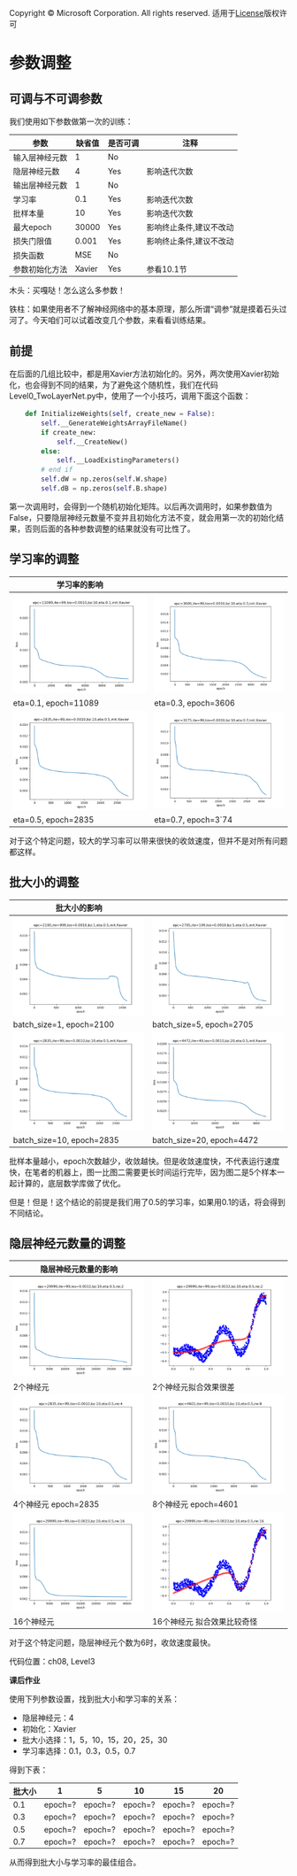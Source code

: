 Copyright © Microsoft Corporation. All rights reserved.
  适用于[License](https://github.com/Microsoft/ai-edu/blob/master/LICENSE.md)版权许可

# 参数调整

## 可调与不可调参数

我们使用如下参数做第一次的训练：

|参数|缺省值|是否可调|注释|
|---|---|---|---|
|输入层神经元数|1|No|
|隐层神经元数|4|Yes|影响迭代次数|
|输出层神经元数|1|No|
|学习率|0.1|Yes|影响迭代次数|
|批样本量|10|Yes|影响迭代次数|
|最大epoch|30000|Yes|影响终止条件,建议不改动|
|损失门限值|0.001|Yes|影响终止条件,建议不改动|
|损失函数|MSE|No|
|参数初始化方法|Xavier|Yes|参看10.1节

木头：买嘎哒！怎么这么多参数！

铁柱：如果使用者不了解神经网络中的基本原理，那么所谓“调参”就是摸着石头过河了。今天咱们可以试着改变几个参数，来看看训练结果。

## 前提

在后面的几组比较中，都是用Xavier方法初始化的。另外，两次使用Xavier初始化，也会得到不同的结果，为了避免这个随机性，我们在代码Level0_TwoLayerNet.py中，使用了一个小技巧，调用下面这个函数：

```Python
    def InitializeWeights(self, create_new = False):
        self.__GenerateWeightsArrayFileName()
        if create_new:
            self.__CreateNew()
        else:
            self.__LoadExistingParameters()
        # end if
        self.dW = np.zeros(self.W.shape)
        self.dB = np.zeros(self.B.shape)

```

第一次调用时，会得到一个随机初始化矩阵。以后再次调用时，如果参数值为False，只要隐层神经元数量不变并且初始化方法不变，就会用第一次的初始化结果，否则后面的各种参数调整的结果就没有可比性了。

## 学习率的调整

|学习率的影响||
|---|---|
|<img src=".\Images\10\eta_01_loss.png">|<img src=".\Images\10\eta_03_loss.png">|
|eta=0.1, epoch=11089|eta=0.3, epoch=3606|
|<img src=".\Images\10\eta_05_loss.png">|<img src=".\Images\10\eta_07_loss.png">|
|eta=0.5, epoch=2835|eta=0.7, epoch=3`74|

对于这个特定问题，较大的学习率可以带来很快的收敛速度，但并不是对所有问题都这样。


## 批大小的调整

|批大小的影响||
|------|---|
|<img src=".\Images\10\bz_1_loss.png">|<img src=".\Images\10\bz_5_loss.png">|
|batch_size=1, epoch=2100|batch_size=5, epoch=2705|
|<img src=".\Images\10\bz_10_loss.png">|<img src=".\Images\10\bz_20_loss.png">|
|batch_size=10, epoch=2835|batch_size=20, epoch=4472|

批样本量越小，epoch次数越少，收敛越快。但是收敛速度快，不代表运行速度快，在笔者的机器上，图一比图二需要更长时间运行完毕，因为图二是5个样本一起计算的，底层数学库做了优化。

但是！但是！这个结论的前提是我们用了0.5的学习率，如果用0.1的话，将会得到不同结论。

## 隐层神经元数量的调整

|隐层神经元数量的影响||
|---|---|
|<img src=".\Images\10\ne_2_loss.png">|<img src=".\Images\10\ne_2_result.png">|
|2个神经元|2个神经元拟合效果很差|
|<img src=".\Images\10\ne_4_loss.png">|<img src=".\Images\10\ne_8_loss.png">|
|4个神经元 epoch=2835|8个神经元 epoch=4601|
|<img src=".\Images\10\ne_16_loss.png">|<img src=".\Images\10\ne_16_result.png">|
|16个神经元|16个神经元 拟合效果比较奇怪|

对于这个特定问题，隐层神经元个数为6时，收敛速度最快。

代码位置：ch08, Level3


**课后作业**

使用下列参数设置，找到批大小和学习率的关系：

- 隐层神经元：4
- 初始化：Xavier
- 批大小选择：1，5，10，15，20，25，30
- 学习率选择：0.1，0.3，0.5，0.7

得到下表：

|批大小|1|5|10|15|20|
|---|---|---|---|---|---|
|0.1|epoch=?|epoch=?|epoch=?|epoch=?|epoch=?|
|0.3|epoch=?|epoch=?|epoch=?|epoch=?|epoch=?|
|0.5|epoch=?|epoch=?|epoch=?|epoch=?|epoch=?|
|0.7|epoch=?|epoch=?|epoch=?|epoch=?|epoch=?|

从而得到批大小与学习率的最佳组合。
